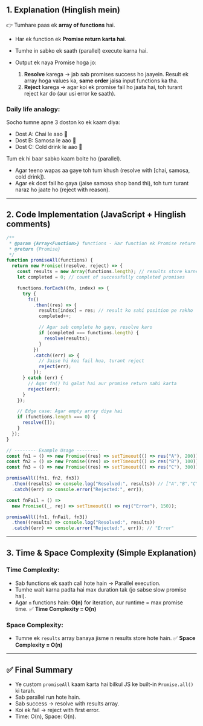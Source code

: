 ## **1. Explanation (Hinglish mein)**

👉 Tumhare paas ek **array of functions** hai.

- Har ek function ek **Promise return karta hai**.
- Tumhe in sabko ek saath (parallel) execute karna hai.
- Output ek naya Promise hoga jo:

  1. **Resolve** karega → jab sab promises success ho jaayein. Result ek array hoga values ka, **same order** jaisa input functions ka tha.
  2. **Reject** karega → agar koi ek promise fail ho jaata hai, toh turant reject kar do (aur usi error ke saath).

### **Daily life analogy:**

Socho tumne apne 3 doston ko ek kaam diya:

- Dost A: Chai le aao 🍵
- Dost B: Samosa le aao 🥟
- Dost C: Cold drink le aao 🥤

Tum ek hi baar sabko kaam bolte ho (parallel).

- Agar teeno wapas aa gaye toh tum khush (resolve with \[chai, samosa, cold drink]).
- Agar ek dost fail ho gaya (jaise samosa shop band thi), toh tum turant naraz ho jaate ho (reject with reason).

---

## **2. Code Implementation (JavaScript + Hinglish comments)**

```javascript
/**
 * @param {Array<Function>} functions - Har function ek Promise return karta hai
 * @return {Promise}
 */
function promiseAll(functions) {
  return new Promise((resolve, reject) => {
    const results = new Array(functions.length); // results store karne ke liye
    let completed = 0; // count of successfully completed promises

    functions.forEach((fn, index) => {
      try {
        fn()
          .then((res) => {
            results[index] = res; // result ko sahi position pe rakho
            completed++;

            // Agar sab complete ho gaye, resolve karo
            if (completed === functions.length) {
              resolve(results);
            }
          })
          .catch((err) => {
            // Jaise hi koi fail hua, turant reject
            reject(err);
          });
      } catch (err) {
        // Agar fn() hi galat hai aur promise return nahi karta
        reject(err);
      }
    });

    // Edge case: Agar empty array diya hai
    if (functions.length === 0) {
      resolve([]);
    }
  });
}

// -------- Example Usage --------
const fn1 = () => new Promise((res) => setTimeout(() => res("A"), 200));
const fn2 = () => new Promise((res) => setTimeout(() => res("B"), 100));
const fn3 = () => new Promise((res) => setTimeout(() => res("C"), 300));

promiseAll([fn1, fn2, fn3])
  .then((results) => console.log("Resolved:", results)) // ["A","B","C"]
  .catch((err) => console.error("Rejected:", err));

const fnFail = () =>
  new Promise((_, rej) => setTimeout(() => rej("Error"), 150));

promiseAll([fn1, fnFail, fn3])
  .then((results) => console.log("Resolved:", results))
  .catch((err) => console.error("Rejected:", err)); // "Error"
```

---

## **3. Time & Space Complexity (Simple Explanation)**

### **Time Complexity:**

- Sab functions ek saath call hote hain → Parallel execution.
- Tumhe wait karna padta hai max duration tak (jo sabse slow promise hai).
- Agar `n` functions hain: **O(n)** for iteration, aur runtime = max promise time.
  ✅ **Time Complexity = O(n)**

### **Space Complexity:**

- Tumne ek `results` array banaya jisme n results store hote hain.
  ✅ **Space Complexity = O(n)**

---

## ✅ Final Summary

- Ye custom `promiseAll` kaam karta hai bilkul JS ke built-in `Promise.all()` ki tarah.
- Sab parallel run hote hain.
- Sab success → resolve with results array.
- Koi ek fail → reject with first error.
- Time: O(n), Space: O(n).
